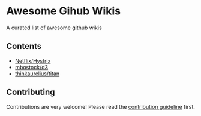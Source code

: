 # Awesome Gihub Wikis

A curated list of awesome github wikis

## Contents

- [Netflix/Hystrix](https://github.com/Netflix/Hystrix/wiki)
- [mbostock/d3](https://github.com/d3/d3/wiki)
- [thinkaurelius/titan](https://github.com/thinkaurelius/titan/wiki)

## Contributing

Contributions are very welcome! Please read the [contribution guideline](contributing.md) first.
